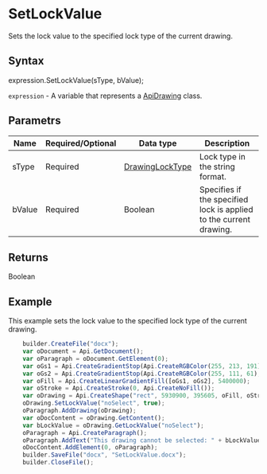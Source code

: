 # SetLockValue

Sets the lock value to the specified lock type of the current drawing.

## Syntax

expression.SetLockValue(sType, bValue);

`expression` - A variable that represents a [ApiDrawing](../ApiDrawing.md) class.

## Parametrs

| **Name** | **Required/Optional** | **Data type** | **Description** |
| ------------- | ------------- | ------------- | ------------- |
| sType | Required | [DrawingLockType](../../../Enumerations/DrawingLockType.md) | Lock type in the string format. |
| bValue | Required | Boolean | Specifies if the specified lock is applied to the current drawing. |

## Returns

Boolean

## Example

This example sets the lock value to the specified lock type of the current drawing.

```javascript
	builder.CreateFile("docx");
	var oDocument = Api.GetDocument();
	var oParagraph = oDocument.GetElement(0);
	var oGs1 = Api.CreateGradientStop(Api.CreateRGBColor(255, 213, 191), 0);
	var oGs2 = Api.CreateGradientStop(Api.CreateRGBColor(255, 111, 61), 100000);
	var oFill = Api.CreateLinearGradientFill([oGs1, oGs2], 5400000);
	var oStroke = Api.CreateStroke(0, Api.CreateNoFill());
	var oDrawing = Api.CreateShape("rect", 5930900, 395605, oFill, oStroke);
	oDrawing.SetLockValue("noSelect", true);
	oParagraph.AddDrawing(oDrawing);
	var oDocContent = oDrawing.GetContent();
	var bLockValue = oDrawing.GetLockValue("noSelect");
	oParagraph = Api.CreateParagraph();
	oParagraph.AddText("This drawing cannot be selected: " + bLockValue);
	oDocContent.AddElement(0, oParagraph);
	builder.SaveFile("docx", "SetLockValue.docx");
	builder.CloseFile();
```